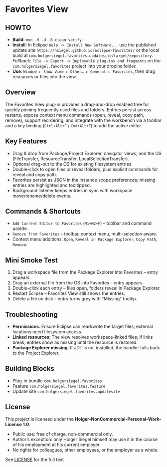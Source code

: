 # Favorites View

## HOWTO
- **Build**: `mvn -V -U -B clean verify`
- **Install**: In Eclipse `Help -> Install New Software...` use the published update site `https://hsiegel.github.io/eclipse-favorites/` or the local build at `com.holgersiegel.favorites.updatesite/target/repository`. *Fallback*: `File -> Export -> Deployable plug-ins and fragments` on the `com.holgersiegel.favorites` project into your dropins folder.
- **Use**: `Window ▸ Show View ▸ Other… ▸ General ▸ Favorites`, then drag resources or files into the view.

## Overview
The Favorites View plug-in provides a drag-and-drop enabled tree for quickly pinning frequently used files and folders. Entries persist across restarts, expose context menu commands (open, reveal, copy path, remove), support reordering, and integrate with the workbench via a toolbar and a key binding (`Ctrl+Alt+F` / `Cmd+Alt+F`) to add the active editor.

## Key Features
- Drag & drop from Package/Project Explorer, navigator views, and the OS (FileTransfer, ResourceTransfer, LocalSelectionTransfer).
- Optional drag-out to the OS for existing filesystem entries.
- Double-click to open files or reveal folders, plus explicit commands for reveal and copy path.
- Favorites persist as JSON in the instance scope preferences; missing entries are highlighted and tooltipped.
- Background listener keeps entries in sync with workspace move/rename/delete events.

## Commands & Shortcuts
- `Add Current Editor to Favorites` (`M1+M2+F`) – toolbar and command palette.
- `Remove from Favorites` – toolbar, context menu, multi-selection aware.
- Context menu additions: `Open`, `Reveal in Package Explorer`, `Copy Path`, `Remove`.

## Mini Smoke Test
1. Drag a workspace file from the Package Explorer into Favorites – entry appears.
2. Drag an external file from the OS into Favorites – entry appears.
3. Double-click each entry – files open, folders reveal in Package Explorer.
4. Restart Eclipse – Favorites View still shows the entries.
5. Delete a file on disk – entry turns grey with "Missing" tooltip.

## Troubleshooting
- **Permissions**: Ensure Eclipse can read/write the target files; external locations need filesystem access.
- **Linked resources**: The view resolves workspace-linked files; if links break, entries show as missing until the resource is restored.
- **Package Explorer missing**: If JDT is not installed, the handler falls back to the Project Explorer.

## Building Blocks
- Plug-in bundle `com.holgersiegel.favorites`
- Feature `com.holgersiegel.favorites.feature`
- Update site `com.holgersiegel.favorites.updatesite`

## License

This project is licensed under the **Holger-NonCommercial-Personal-Work-License 1.0**.

- Public use: free of charge, non-commercial only.  
- Author’s exception: only Holger Siegel himself may use it in the course of his
  employment at his current employer.  
- No rights for colleagues, other employees, or the employer as a whole.  

See [LICENSE](./LICENSE.md) for the full text




